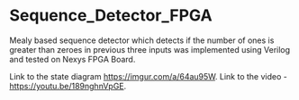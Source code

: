 # Sequence_Detector_FPGA
Mealy based sequence detector which detects if the number of ones is greater than zeroes in previous three inputs was implemented using Verilog and tested 
on Nexys FPGA Board.

Link to the state diagram https://imgur.com/a/64au95W.
Link to the video - https://youtu.be/189nghnVpGE.
